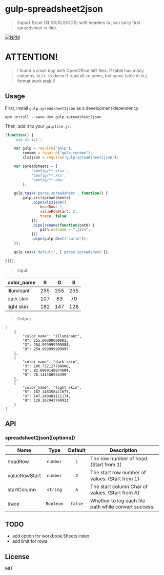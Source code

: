 # gulp-spreadsheet2json
> Export Excel (XLSX/XLS/ODS) with headers to json (only first spreadsheet in file).


[![NPM](https://nodei.co/npm/gulp-spreadsheet2json.png?downloads=true&downloadRank=true&stars=true)](https://nodei.co/npm/gulp-spreadsheet2json/)

# ATTENTION!

> I found a small bug with OpenOffice `ODT` files. If table has many columns, `XLSX.js` doesn't read all columns, but same table in `XLS` format work stabil!

## Usage
First, install `gulp-spreadsheet2json` as a development dependency:

```shell
npm install --save-dev gulp-spreadsheet2json
```

Then, add it to your `gulpfile.js`:

```javascript
(function() {
    'use strict';

    var gulp = require('gulp'),
        rename = require("gulp-rename"),
        xls2json = require('gulp-spreadsheet2json');

    var spreadsheets = [
            'config/**.xlsx',
            'config/**.xls',
            'config/**.ods'
        ];

    gulp.task('parse:spreadsheet', function() {
        gulp.src(spreadsheets)
            .pipe(xls2json({
                headRow: 1,
                valueRowStart: 2,
                trace: false
            }))
            .pipe(rename(function(path) {
                path.extname = ".json";
            }))
            .pipe(gulp.dest('build'));
    });

    gulp.task('default', ['parse:spreadsheet']);

}());
```

> Input

color_name	| R	| G	| B
--- | :---: | :---: | :---:
illuminant	| 255	| 255	| 255
dark skin	| 107	| 83	| 70
light skin	| 182	| 147	| 128

> Output

```
[
    {
        "color_name": "illuminant",
        "R": 255.00000000002,
        "G": 254.999999999984,
        "B": 254.999999999997
    },
    {
        "color_name": "dark skin",
        "R": 106.732127788008,
        "G": 82.6909148074604,
        "B": 70.141586954399
    },
    {
        "color_name": "light skin",
        "R": 182.148358411673,
        "G": 147.240481111174,
        "B": 128.262943740921
    }
]
```


## API

### spreadsheet2json([options])

Name | Type | Default | Description
--- | :---: | :---: | ---
headRow | `number` | `1` | The row number of head. (Start from 1)
valueRowStart | `number` | `2` | The start row number of values. (Start from 1)
startColumn | `string` | `A` | The start column Char of values. (Start from A)
trace | `Boolean` | `false` | Whether to log each file path while convert success.


## TODO

* add option for workbook.Sheets index
* add limit for rows

## License
MIT
